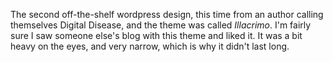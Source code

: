 The second off-the-shelf wordpress design, this time from an author calling themselves Digital Disease, and the theme was called *Illacrimo*. I'm fairly sure I saw someone else's blog with this theme and liked it. It was a bit heavy on the eyes, and very narrow, which is why it didn't last long.
